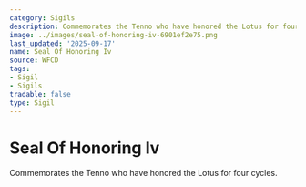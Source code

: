 ```yaml
---
category: Sigils
description: Commemorates the Tenno who have honored the Lotus for four cycles.
image: ../images/seal-of-honoring-iv-6901ef2e75.png
last_updated: '2025-09-17'
name: Seal Of Honoring Iv
source: WFCD
tags:
- Sigil
- Sigils
tradable: false
type: Sigil
---
```


# Seal Of Honoring Iv

Commemorates the Tenno who have honored the Lotus for four cycles.

